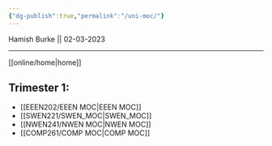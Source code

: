```yaml
---
{"dg-publish":true,"permalink":"/uni-moc/"}
---
```



Hamish Burke || 02-03-2023
***

[[online/home\|home]]


## Trimester 1:
- [[EEEN202/EEEN MOC\|EEEN MOC]]
- [[SWEN221/SWEN_MOC\|SWEN_MOC]]
- [[NWEN241/NWEN MOC\|NWEN MOC]]
- [[COMP261/COMP MOC\|COMP MOC]]


